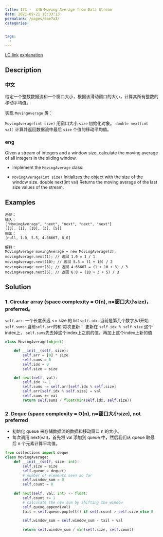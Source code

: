 ```yaml
---
title: 171 -  346-Moving Average from Data Stream
date: 2021-09-21 15:33:13
permalink: /pages/eae7a3/
categories:
  

tags:
  - 
---
```

[LC link](https://leetcode.com/problems/moving-average-from-data-stream/)
[explanation](https://leetcode.com/problems/moving-average-from-data-stream/discuss/81489/Simple-Python-solution-based-on-Circular-Array-real-O(1)-time-next())
## Description
### 中文
给定一个整数数据流和一个窗口大小，根据该滑动窗口的大小，计算其所有整数的移动平均值。

实现 `MovingAverage` 类：

`MovingAverage(int size)` 用窗口大小 `size` 初始化对象。
`double next(int val)` 计算并返回数据流中最后 `size` 个值的移动平均值。
### eng
Given a stream of integers and a window size, calculate the moving average of all integers in the sliding window.

- Implement the `MovingAverage` class:

- `MovingAverage(int size)` Initializes the object with the size of the window size.
double next(int val) Returns the moving average of the last size values of the stream.


## Examples
```
示例：
输入：
["MovingAverage", "next", "next", "next", "next"]
[[3], [1], [10], [3], [5]]
输出：
[null, 1.0, 5.5, 4.66667, 6.0]

解释：
MovingAverage movingAverage = new MovingAverage(3);
movingAverage.next(1); // 返回 1.0 = 1 / 1
movingAverage.next(10); // 返回 5.5 = (1 + 10) / 2
movingAverage.next(3); // 返回 4.66667 = (1 + 10 + 3) / 3
movingAverage.next(5); // 返回 6.0 = (10 + 3 + 5) / 3
```

## Solution
### 1. Circular array (space complexity = O(n), n=窗口大小size)， preferred。
`self.arr`: 一个长度永远 <= size 的 list
`self.idx`: 当前是第几个数字从1开始
`self.sums`: 当前`self.arr`的和
每次更新： 更新在 `self.idx % self.size` 这个index上， `self.sums`先去掉这个index上之前的值，再加上这个index上新的值
```python
class MovingAverage(object):

    def __init__(self, size):
        self.arr = [0] * size
        self.sums = 0
        self.idx = 0
        self.size = size

    def next(self, val):
        self.idx += 1
        self.sums -= self.arr[self.idx % self.size]
        self.arr[self.idx % self.size] = val
        self.sums += val
        return self.sums / float(min(self.idx, self.size))
```
### 2. Deque (space complexity = O(n), n=窗口大小size), not preferred
- 初始化 queue 来存储数据流的数据和移动窗口 n 的大小。
- 每次调用 next(val)，首先将 val 添加到 queue 中，然后我们从 queue 取最后 n 个元素计算平均值。
```python
from collections import deque
class MovingAverage:
    def __init__(self, size: int):
        self.size = size
        self.queue = deque()
        # number of elements seen so far
        self.window_sum = 0
        self.count = 0
    
    def next(self, val: int) -> float:
        self.count += 1
        # calculate the new sum by shifting the window
        self.queue.append(val)
        tail = self.queue.popleft() if self.count > self.size else 0
        
        self.window_sum = self.window_sum - tail + val
        
        return self.window_sum / min(self.size, self.count)
```

